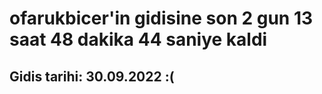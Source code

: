 # ofarukbicer'in gidisine son 2 gun 13 saat 48 dakika 44 saniye kaldi

## Gidis tarihi: 30.09.2022 :(